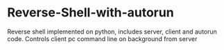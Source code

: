 # Reverse-Shell-with-autorun
Reverse shell implemented on python, includes server, client and autorun code. Controls client pc command line on background from server

